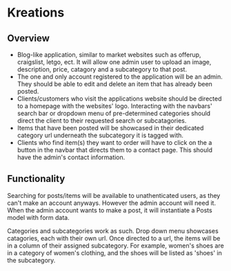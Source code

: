 # Kreations

## Overview

* Blog-like application, similar to market websites such as offerup, craigslist, letgo, ect. It will allow one admin user to upload an image, description, price, catagory and a subcategory to that post.
* The one and only account registered to the application will be an admin. They should be able to edit and delete an item that has already been posted. 
* Clients/customers who visit the applications website should be directed to a homepage with the websites' logo. Interacting with the navbars' search bar or dropdown menu of pre-determined categories should direct the client to their requested search or subcatagories. 
* Items that have been posted will be showcased in their dedicated category url underneath the subcategory it is tagged with. 
* Clients who find item(s) they want to order will have to click on the a button in the navbar that directs them to a contact page. This should have the admin's contact information.


## Functionality
Searching for posts/items will be available to unathenticated users, as they can't make an account anyways. However the admin account will need it.
When the admin account wants to make a post, it will instantiate a Posts model with form data.

Categories and subcategories work as such. Drop down menu showcases catagories, each with their own url. Once directed to a url, the items will be in a column of their assigned subcategory. For example, women's shoes are in a category of women's clothing, and the shoes will be listed as 'shoes' in the subcategory. 

